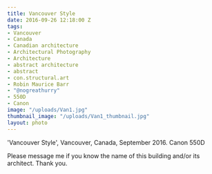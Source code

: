 ```yaml
---
title: Vancouver Style
date: 2016-09-26 12:18:00 Z
tags:
- Vancouver
- Canada
- Canadian architecture
- Architectural Photography
- Architecture
- abstract architecture
- abstract
- con.structural.art
- Robin Maurice Barr
- "@nogreathurry"
- 550D
- Canon
image: "/uploads/Van1.jpg"
thumbnail_image: "/uploads/Van1_thumbnail.jpg"
layout: photo
---
```


'Vancouver Style', Vancouver, Canada, September 2016. Canon 550D

Please message me if you know the name of this building and/or its architect.  Thank you.